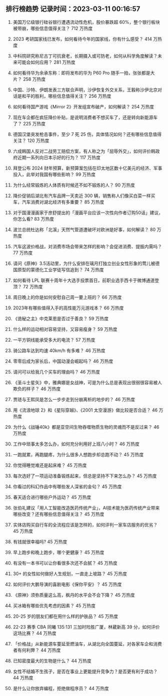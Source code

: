 
## 排行榜趋势 记录时间：2023-03-11 00:16:57
  
  1. 美国万亿级银行硅谷银行遭遇流动性危机，股价暴跌超 60%，整个银行板块被带崩，哪些信息值得关注？ 712 万热度
    
  2. 2023 考研国家线已发布，如何看待今年的国家线，你有什么感受？ 414 万热度
    
  3. 中科院研究称尼古丁可抗衰老，长期摄入或可防老，如何从科学角度解读？未来可能会如何应用？ 281 万热度
    
  4. 如何看待华为余承东称：即将发布的华为 P60 Pro 随手一拍，张张都是大片？ 258 万热度
    
  5. 中国、沙特、伊朗发表三方联合声明，沙伊恢复外交关系，王毅称沙伊北京对话是和平的胜利，哪些信息值得关注？ 256 万热度
    
  6. 如何看待国产游戏《Mirror 2》开发组宣布破产，如何解读？ 254 万热度
    
  7. 现在车企都在疯狂降价补贴，是说明消费者不想买车了，还是转向新能源车了？ 225 万热度
    
  8. 德国汉堡突发枪击事件，至少 7 死 25 伤，具体情况如何？还有哪些信息值得关注？ 120 万热度
    
  9. 六成韩国人反对二战劳工赔偿方案，有人称之为「屈辱外交」，如何评价韩政府近期一系列向日本示好的行为？ 117 万热度
    
  10. 拜登公布 2024 财年预算，新预算案包括在印太地区数十亿美元的经济、军事投入，此举对我国有哪些影响？ 99 万热度
    
  11. 为什么经常锻炼的人体质有时候还不如不锻炼的人？ 90 万热度
    
  12. 降价促销后湖北有汽车品牌一天卖近 300 辆，销售称人们像买白菜一样买车，汽车消费对湖北经济有多重要？ 85 万热度
    
  13. 对于国漫漫画家于彦舒提出的「漫画平台应该一次性向作者订购50话」建议，你怎么看? 83 万热度
    
  14. 波兰总统杜达称「北溪」天然气管道遭破坏对欧洲是好事，如何解读？ 80 万热度
    
  15. 汽车这波价格战，对消费市场会带来怎样的影响？会促进消费、提振内需吗？ 77 万热度
    
  16. 请问《原神》3.5活动里，为什么安排在璃月打独立创业女性形象的莺儿被德国原型的蒙德化工业学徒写信追到？ 74 万热度
    
  17. 如何看待 LPL 联赛十周年十大选手投票首日，前职业选手西卡于微博通道登顶？ 72 万热度
    
  18. 周日晚上的你是如何安慰自己周一要上班的？ 66 万热度
    
  19. 2023年有哪些值得入手的高性能万元游戏本？ 66 万热度
    
  20. 《诡秘之主》中克莱恩是否过于善良？ 59 万热度
    
  21. 什么样的运动相对容易坚持，又容易瘦身？ 59 万热度
    
  22. 一平方铜线能承受多大的电流？ 57 万热度
    
  23. 骑公路车达到均速 40km/h 有多难？ 46 万热度
    
  24. 零零后成为家长后，中国动漫会崛起吗？ 46 万热度
    
  25. 请问可以给我几个买车的理由吗？ 46 万热度
    
  26. 《圣斗士星矢》中，雅典娜是女战神，可是为什么总是表现出很弱很容易被人欺负的样子？ 46 万热度
    
  27. 贾琏与王熙凤是怎么一步步走到分崩离析的地步的？ 46 万热度
    
  28. 用《流浪地球 2》和《星际穿越》、《2001 太空漫游》做比较是否合适？ 46 万热度
    
  29. 为什么《战锤40k》都是亚空间生物吞噬物质生物的灵魂而不是反过来？ 46 万热度
    
  30. 工作中琐事太多怎么办，如何充分利用好上班八小时？ 46 万热度
    
  31. 一跑就累，再跑腿疼，为什么很多人想跑步却总跑不动？ 45 万热度
    
  32. 你觉得睡觉难还是起床难？ 45 万热度
    
  33. 每次选好了一项运动准备锻炼起来，但总是坚持不下来怎么办？ 45 万热度
    
  34. 你看过的科幻作品中有哪些发人深省的金句？ 45 万热度
    
  35. 春天适合进行哪些户外运动？ 45 万热度
    
  36. 张伯礼建议「用人工智能改造医药传统产业」，AI技术能为医药传统产业带来哪些改变？还有哪些信息值得关注？ 45 万热度
    
  37. 实体店购买自行车的全流程应该是怎样的，如何评判一家车店服务的优劣？ 45 万热度
    
  38. 有钱就很幸福吗? 45 万热度
    
  39. 早上跑步和晚上跑步，哪个更健康？ 45 万热度
    
  40. 有没有一本书可以让你看很多次还不会腻？ 45 万热度
    
  41. 30+ 的女性如何做好人生规划，一直走上坡路？ 45 万热度
    
  42. 如何评价大鹏导演的喜剧电影《保你平安》？ 45 万热度
    
  43. 《原神》须弥质量这么高，枫丹的水平会不会下降？ 45 万热度
    
  44. 买冰箱有哪些优先考虑的因素？ 45 万热度
    
  45. 20-25 岁的朋友们都在用什么样的护肤品？ 45 万热度
    
  46. 22-23 赛季 CBA 同曦 135:131 三加时险胜广厦，林葳新高 39 分，如何评价这场比赛？ 44 万热度
    
  47. 「价格战」从新能源车蔓延至燃油车，从湖北向全国蔓延，对各家车企和消费者有何利弊？ 44 万热度
    
  48. 已知密度最大的生物是什么？ 44 万热度
    
  49. 女性不结婚不生孩子，是否在事业上更能提升竞争力？是否更有利于成功？ 44 万热度
    
  50. 是什么让你放弃编程，拒绝做程序员？ 44 万热度
    